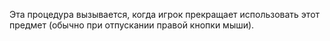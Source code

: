 Эта процедура вызывается, когда игрок прекращает использовать этот предмет (обычно при отпускании правой кнопки мыши).